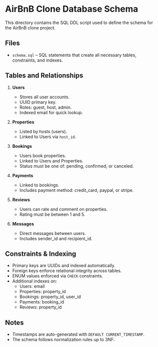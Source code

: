 # AirBnB Clone Database Schema

This directory contains the SQL DDL script used to define the schema for the AirBnB clone project.

## Files

- `schema.sql` – SQL statements that create all necessary tables, constraints, and indexes.

## Tables and Relationships

1. **Users**
   - Stores all user accounts.
   - UUID primary key.
   - Roles: guest, host, admin.
   - Indexed email for quick lookup.

2. **Properties**
   - Listed by hosts (users).
   - Linked to Users via `host_id`.

3. **Bookings**
   - Users book properties.
   - Linked to Users and Properties.
   - Status must be one of: pending, confirmed, or canceled.

4. **Payments**
   - Linked to bookings.
   - Includes payment method: credit_card, paypal, or stripe.

5. **Reviews**
   - Users can rate and comment on properties.
   - Rating must be between 1 and 5.

6. **Messages**
   - Direct messages between users.
   - Includes sender_id and recipient_id.

## Constraints & Indexing

- Primary keys are UUIDs and indexed automatically.
- Foreign keys enforce relational integrity across tables.
- ENUM values enforced via `CHECK` constraints.
- Additional indexes on:
  - Users: email
  - Properties: property_id
  - Bookings: property_id, user_id
  - Payments: booking_id
  - Reviews: property_id

## Notes

- Timestamps are auto-generated with `DEFAULT CURRENT_TIMESTAMP`.
- The schema follows normalization rules up to 3NF.
